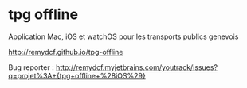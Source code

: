 # tpg offline
Application Mac, iOS et watchOS pour les transports publics genevois

http://remydcf.github.io/tpg-offline

Bug reporter : http://remydcf.myjetbrains.com/youtrack/issues?q=projet%3A+{tpg+offline+%28iOS%29}
